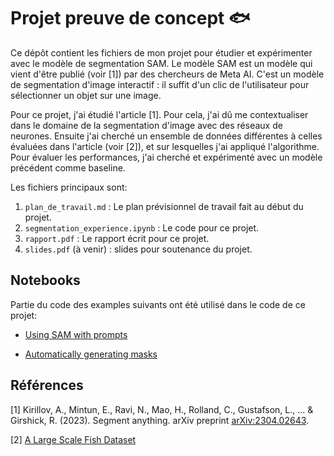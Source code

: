 # Projet preuve de concept 🐟

Ce dépôt contient les fichiers de mon projet pour étudier et expérimenter avec le modèle de segmentation SAM. Le modèle SAM est un modèle qui vient d'être publié (voir [1]) par des chercheurs de Meta AI. C'est un modèle de segmentation d'image interactif : il suffit d'un clic de l'utilisateur pour sélectionner un objet sur une image.

Pour ce projet, j'ai étudié l'article [1]. Pour cela, j'ai dû me contextualiser dans le domaine de la segmentation d'image avec des réseaux de neurones. Ensuite j'ai cherché un ensemble de données différentes à celles évaluées dans l'article (voir [2]), et sur lesquelles j'ai appliqué l'algorithme. Pour évaluer les performances, j'ai cherché et expérimenté avec un modèle précédent comme baseline.

Les fichiers principaux sont: 

1. `plan_de_travail.md` : Le plan prévisionnel de travail fait au début du projet.
2. `segmentation_experience.ipynb` : Le code pour ce projet.
3. `rapport.pdf` : Le rapport écrit pour ce projet.
4. `slides.pdf` (à venir) : slides pour soutenance du projet.


## Notebooks
Partie du code des examples suivants ont été utilisé dans le code de ce projet:

* [Using SAM with prompts](https://github.com/facebookresearch/segment-anything/blob/main/notebooks/predictor_example.ipynb)

* [Automatically generating masks](https://github.com/facebookresearch/segment-anything/blob/main/notebooks/automatic_mask_generator_example.ipynb)

## Références

[1] Kirillov, A., Mintun, E., Ravi, N., Mao, H., Rolland, C., Gustafson, L., ... & Girshick, R. (2023). Segment anything. arXiv preprint [arXiv:2304.02643](https://arxiv.org/abs/2304.02643).

[2] [A Large Scale Fish Dataset](https://www.kaggle.com/datasets/crowww/a-large-scale-fish-dataset)